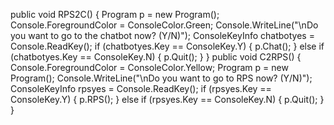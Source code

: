 public void RPS2C()
        {
            Program p = new Program();
            Console.ForegroundColor = ConsoleColor.Green;
            Console.WriteLine("\nDo you want to go to the chatbot now? (Y/N)");
            ConsoleKeyInfo chatbotyes = Console.ReadKey();
            if (chatbotyes.Key == ConsoleKey.Y)
            {
                p.Chat();
            }
            else if (chatbotyes.Key == ConsoleKey.N)
            {
                p.Quit();
            }
        }
        public void C2RPS()
        {
            Console.ForegroundColor = ConsoleColor.Yellow;
            Program p = new Program();
            Console.WriteLine("\nDo you want to go to RPS now? (Y/N)");
            ConsoleKeyInfo rpsyes = Console.ReadKey();
            if (rpsyes.Key == ConsoleKey.Y)
            {
                p.RPS();
            }
            else if (rpsyes.Key == ConsoleKey.N)
            {
                p.Quit();
            }
        }
